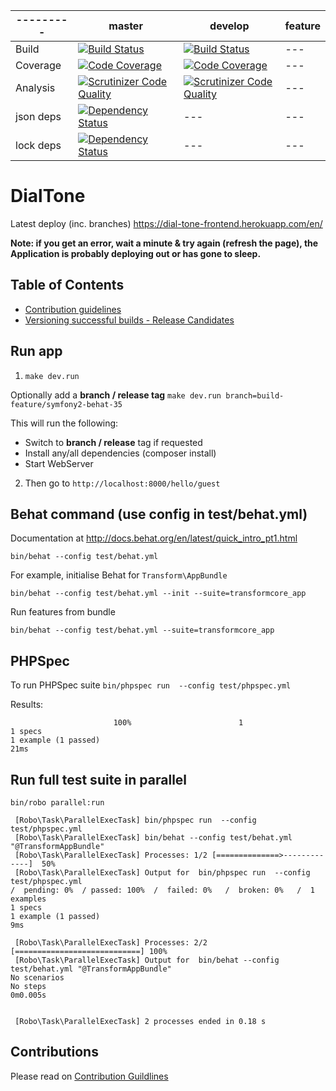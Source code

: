 | --------- | master | develop | feature |
| --------- | ------ | ------- | ------- |
| Build     | [![Build Status](https://travis-ci.org/TransformCore/dial-tone-frontend.svg?branch=master)](https://travis-ci.org/TransformCore/dial-tone-frontend) | [![Build Status](https://travis-ci.org/TransformCore/dial-tone-frontend.svg?branch=develop)](https://travis-ci.org/TransformCore/dial-tone-frontend) | --- |
| Coverage  | [![Code Coverage](https://scrutinizer-ci.com/g/TransformCore/dial-tone-frontend/badges/coverage.png?b=master)](https://scrutinizer-ci.com/g/TransformCore/dial-tone-frontend/?branch=master) | [![Code Coverage](https://scrutinizer-ci.com/g/TransformCore/dial-tone-frontend/badges/coverage.png?b=develop)](https://scrutinizer-ci.com/g/TransformCore/dial-tone-frontend/?branch=develop) | --- |
| Analysis  | [![Scrutinizer Code Quality](https://scrutinizer-ci.com/g/TransformCore/dial-tone-frontend/badges/quality-score.png?b=master)](https://scrutinizer-ci.com/g/TransformCore/dial-tone-frontend/?branch=master) | [![Scrutinizer Code Quality](https://scrutinizer-ci.com/g/TransformCore/dial-tone-frontend/badges/quality-score.png?b=develop)](https://scrutinizer-ci.com/g/TransformCore/dial-tone-frontend/?branch=develop) | --- |
| json deps | [![Dependency Status](https://www.versioneye.com/user/projects/546b164d9508250a0c00014f/badge.svg?style=flat)](https://www.versioneye.com/user/projects/546b164d9508250a0c00014f) | --- | --- |
| lock deps | [![Dependency Status](https://www.versioneye.com/user/projects/546b16539508250a0c000166/badge.svg?style=flat)](https://www.versioneye.com/user/projects/546b16539508250a0c000166) | --- | --- |

# DialTone

Latest deploy (inc. branches) https://dial-tone-frontend.herokuapp.com/en/  

**Note: if you get an error, wait a minute & try again (refresh the page), the Application is probably deploying out or has gone to sleep.**

## Table of Contents

* [Contribution guidelines](/CONTRIBUTING.md)
* [Versioning successful builds - Release Candidates](/doc/Versioning.md)

## Run app

1. `make dev.run`

Optionally add a **branch / release tag** `make dev.run branch=build-feature/symfony2-behat-35`

This will run the following:
* Switch to **branch / release** tag if requested
* Install any/all dependencies (composer install)
* Start WebServer

2. Then go to `http://localhost:8000/hello/guest`


## Behat command (use config in test/behat.yml)

Documentation at http://docs.behat.org/en/latest/quick_intro_pt1.html

`bin/behat --config test/behat.yml`

For example, initialise Behat for `Transform\AppBundle`

```
bin/behat --config test/behat.yml --init --suite=transformcore_app
```

Run features from bundle

```
bin/behat --config test/behat.yml --suite=transformcore_app
```

## PHPSpec

To run PHPSpec suite `bin/phpspec run  --config test/phpspec.yml`

Results:
```
                       100%                        1
1 specs
1 example (1 passed)
21ms
```

## Run full test suite in parallel

```
bin/robo parallel:run
```

```
 [Robo\Task\ParallelExecTask] bin/phpspec run  --config test/phpspec.yml
 [Robo\Task\ParallelExecTask] bin/behat --config test/behat.yml "@TransformAppBundle"
 [Robo\Task\ParallelExecTask] Processes: 1/2 [==============>-------------]  50%
 [Robo\Task\ParallelExecTask] Output for  bin/phpspec run  --config test/phpspec.yml 
/  pending: 0%  / passed: 100%  /  failed: 0%   /  broken: 0%   /  1 examples
1 specs
1 example (1 passed)
9ms

 [Robo\Task\ParallelExecTask] Processes: 2/2 [============================] 100%
 [Robo\Task\ParallelExecTask] Output for  bin/behat --config test/behat.yml "@TransformAppBundle" 
No scenarios
No steps
0m0.005s


 [Robo\Task\ParallelExecTask] 2 processes ended in 0.18 s
```

## Contributions

Please read on [Contribution Guildlines](/doc/ContributionGuildlines.md)
